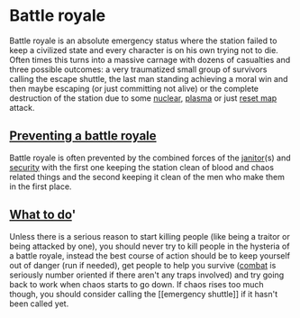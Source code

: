 # Battle royale
Battle royale is an absolute emergency status where the station failed to keep a civilized state and every character is on his own trying not to die. Often times this turns into a massive carnage with dozens of casualties and three possible outcomes: a very traumatized small group of survivors calling the escape shuttle, the last man standing achieving a moral win and then maybe escaping (or just committing not alive) or the complete destruction of the station due to some [nuclear](Nuclear-emergency.md), [plasma](Atmospherics-technician.md) or just [reset map](Resetting-the-map.md) attack.

##  <u>Preventing a battle royale</u> 

Battle royale is often prevented by the combined forces of the [janitor](Janitor.md)(s) and [security](Security.md) with the first one keeping the station clean of blood and chaos related things and the second keeping it clean of the men who make them in the first place.

##  <u>What to do</u>'

Unless there is a serious reason to start killing people (like being a traitor or being attacked by one), you should never try to kill people in the hysteria of a battle royale, instead the best course of action should be to keep yourself out of danger (run if needed), get people to help you survive ([combat](Combat.md) is seriously number oriented if there aren't any traps involved) and try going back to work when chaos starts to go down. If chaos rises too much though, you should consider calling the [[emergency shuttle]] if it hasn't been called yet.
